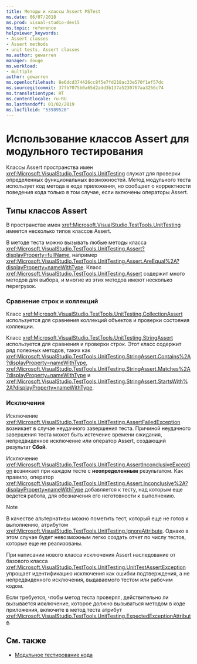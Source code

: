 ```yaml
---
title: Методы и классы Assert MSTest
ms.date: 06/07/2018
ms.prod: visual-studio-dev15
ms.topic: reference
helpviewer_keywords:
- Assert classes
- Assert methods
- unit tests, Assert classes
ms.author: gewarren
manager: douge
ms.workload:
- multiple
author: gewarren
ms.openlocfilehash: 8e6dcd374426cc8f5e7fd218ac33e570f1ef57dc
ms.sourcegitcommit: 37fb7075b0a65d2add3b137a5230767aa3266c74
ms.translationtype: HT
ms.contentlocale: ru-RU
ms.lasthandoff: 01/02/2019
ms.locfileid: "53989520"
---
```

# <a name="use-assert-classes-for-unit-testing"></a>Использование классов Assert для модульного тестирования

Классы Assert пространства имен <xref:Microsoft.VisualStudio.TestTools.UnitTesting> служат для проверки определенных функциональных возможностей. Метод модульного теста использует код метода в коде приложения, но сообщает о корректности поведения кода только в том случае, если включены операторы Assert.

## <a name="kinds-of-asserts"></a>Типы классов Assert

В пространстве имен <xref:Microsoft.VisualStudio.TestTools.UnitTesting> имеется несколько типов классов Assert.

В методе теста можно вызывать любые методы класса <xref:Microsoft.VisualStudio.TestTools.UnitTesting.Assert?displayProperty=fullName>, например <xref:Microsoft.VisualStudio.TestTools.UnitTesting.Assert.AreEqual%2A?displayProperty=nameWithType>. Класс <xref:Microsoft.VisualStudio.TestTools.UnitTesting.Assert> содержит много методов для выбора, и многие из этих методов имеют несколько перегрузок.

### <a name="compare-strings-and-collections"></a>Сравнение строк и коллекций

Класс <xref:Microsoft.VisualStudio.TestTools.UnitTesting.CollectionAssert> используется для сравнения коллекций объектов и проверки состояния коллекции.

Класс <xref:Microsoft.VisualStudio.TestTools.UnitTesting.StringAssert> используется для сравнения и проверки строк. Этот класс содержит ряд полезных методов, таких как <xref:Microsoft.VisualStudio.TestTools.UnitTesting.StringAssert.Contains%2A?displayProperty=nameWithType>, <xref:Microsoft.VisualStudio.TestTools.UnitTesting.StringAssert.Matches%2A?displayProperty=nameWithType> и <xref:Microsoft.VisualStudio.TestTools.UnitTesting.StringAssert.StartsWith%2A?displayProperty=nameWithType>.

### <a name="exceptions"></a>Исключения

Исключение <xref:Microsoft.VisualStudio.TestTools.UnitTesting.AssertFailedException> возникает в случае неудачного завершения теста. Причиной неудачного завершения теста может быть истечение времени ожидания, непредвиденное исключение или оператор Assert, создающий результат **Сбой**.

Исключение <xref:Microsoft.VisualStudio.TestTools.UnitTesting.AssertInconclusiveException> возникает при каждом тесте с **неопределенным** результатом. Как правило, оператор <xref:Microsoft.VisualStudio.TestTools.UnitTesting.Assert.Inconclusive%2A?displayProperty=nameWithType> добавляется к тесту, над которым еще ведется работа, для обозначения его неготовности к выполнению.

> [!NOTE]
> В качестве альтернативы можно пометить тест, который еще не готов к выполнению, атрибутом <xref:Microsoft.VisualStudio.TestTools.UnitTesting.IgnoreAttribute>. Однако в этом случае будет невозможным легко создать отчет по числу тестов, которые еще не реализованы.

При написании нового класса исключения Assert наследование от базового класса <xref:Microsoft.VisualStudio.TestTools.UnitTesting.UnitTestAssertException> упрощает идентификацию исключения как ошибки подтверждения, а не непредвиденного исключения, выдаваемого тестом или рабочим кодом.

Если требуется, чтобы метод теста проверял, действительно ли вызывается исключение, которое должно вызываться методом в коде приложения, включите в метод теста атрибут <xref:Microsoft.VisualStudio.TestTools.UnitTesting.ExpectedExceptionAttribute>.

## <a name="see-also"></a>См. также

- [Модульное тестирование кода](../test/unit-test-your-code.md)